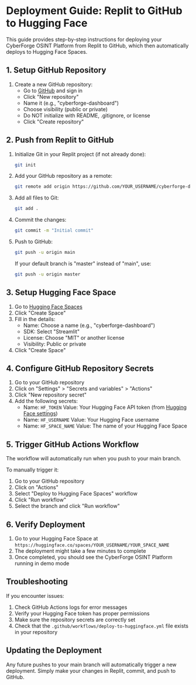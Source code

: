 # Deployment Guide: Replit to GitHub to Hugging Face

This guide provides step-by-step instructions for deploying your CyberForge OSINT Platform from Replit to GitHub, which then automatically deploys to Hugging Face Spaces.

## 1. Setup GitHub Repository

1. Create a new GitHub repository:
   - Go to [GitHub](https://github.com) and sign in
   - Click "New repository"
   - Name it (e.g., "cyberforge-dashboard")
   - Choose visibility (public or private)
   - Do NOT initialize with README, .gitignore, or license
   - Click "Create repository"

## 2. Push from Replit to GitHub

1. Initialize Git in your Replit project (if not already done):
   ```bash
   git init
   ```

2. Add your GitHub repository as a remote:
   ```bash
   git remote add origin https://github.com/YOUR_USERNAME/cyberforge-dashboard.git
   ```

3. Add all files to Git:
   ```bash
   git add .
   ```

4. Commit the changes:
   ```bash
   git commit -m "Initial commit"
   ```

5. Push to GitHub:
   ```bash
   git push -u origin main
   ```
   
   If your default branch is "master" instead of "main", use:
   ```bash
   git push -u origin master
   ```

## 3. Setup Hugging Face Space

1. Go to [Hugging Face Spaces](https://huggingface.co/spaces)
2. Click "Create Space"
3. Fill in the details:
   - Name: Choose a name (e.g., "cyberforge-dashboard")
   - SDK: Select "Streamlit"
   - License: Choose "MIT" or another license
   - Visibility: Public or private
4. Click "Create Space"

## 4. Configure GitHub Repository Secrets

1. Go to your GitHub repository
2. Click on "Settings" > "Secrets and variables" > "Actions"
3. Click "New repository secret"
4. Add the following secrets:
   - Name: `HF_TOKEN`
     Value: Your Hugging Face API token (from [Hugging Face settings](https://huggingface.co/settings/tokens))
   - Name: `HF_USERNAME`
     Value: Your Hugging Face username
   - Name: `HF_SPACE_NAME`
     Value: The name of your Hugging Face Space

## 5. Trigger GitHub Actions Workflow

The workflow will automatically run when you push to your main branch. 

To manually trigger it:
1. Go to your GitHub repository
2. Click on "Actions"
3. Select "Deploy to Hugging Face Spaces" workflow
4. Click "Run workflow"
5. Select the branch and click "Run workflow"

## 6. Verify Deployment

1. Go to your Hugging Face Space at `https://huggingface.co/spaces/YOUR_USERNAME/YOUR_SPACE_NAME`
2. The deployment might take a few minutes to complete
3. Once completed, you should see the CyberForge OSINT Platform running in demo mode

## Troubleshooting

If you encounter issues:

1. Check GitHub Actions logs for error messages
2. Verify your Hugging Face token has proper permissions
3. Make sure the repository secrets are correctly set
4. Check that the `.github/workflows/deploy-to-huggingface.yml` file exists in your repository

## Updating the Deployment

Any future pushes to your main branch will automatically trigger a new deployment. Simply make your changes in Replit, commit, and push to GitHub.